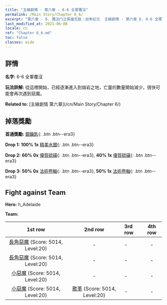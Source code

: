 ```yaml
---
title: "主線劇情 - 第六章 - 6-6 全軍覆沒"
permalink: /Main Story/Chapter 6_6/
excerpt: "第六章 - 6. 魔法门之英雄无敌：战争纪元  主線劇情 - 第六章_6. 6-6 全軍覆沒"
last_modified_at: 2021-06-08
locale: cn
ref: "Chapter 6_6.md"
toc: false
classes: wide
---
```


## 詳情

 **名字:** 6-6 全軍覆沒

 **玩法詳解:** 從這裡開始，已經逐漸進入到熔岩之地，亡靈的數量開始減少，很快可能會再次遇到惡魔。

 **Related to:** [主線劇情 第六章](/cn/Main Story/Chapter 6/)

## 掉落獎勵

 **首通獎勵:** [銀鑰匙](/cn/Items/con_693/){: .btn .btn--era3}

 **Drop 1:** **100% 1x** [精美水銀](/cn/Items/mat_21/){: .btn .btn--era3}

 **Drop 2:** **60% 0x** [優質硫磺](/cn/Items/mat_15/){: .btn .btn--era3}, **40% 1x** [優質硫磺](/cn/Items/mat_15/){: .btn .btn--era3}

 **Drop 3:** **50% 0x** [法術卷軸](/cn/Items/con_694/){: .btn .btn--era3}, **50% 1x** [法術卷軸](/cn/Items/con_694/){: .btn .btn--era3}


## Fight against Team
 **Hero:** h_Adelaide

 **Team:**


  | 1st row | 2nd row | 3rd row | 4th row |
  |:----:|:----:|:----|:----:|
  | [長角惡魔](/cn/units/Demon/) (Score: 5014, Level:20)  | - | - | - |
  | [長角惡魔](/cn/units/Demon/) (Score: 5014, Level:20)  | - | - | - |
  | [小惡魔](/cn/units/Imp/) (Score: 5014, Level:20)  | - | - | - |
  | [小惡魔](/cn/units/Imp/) (Score: 5014, Level:20)  | [歌革](/cn/units/Gog/) (Score: 5014, Level:20)  | - | - |


